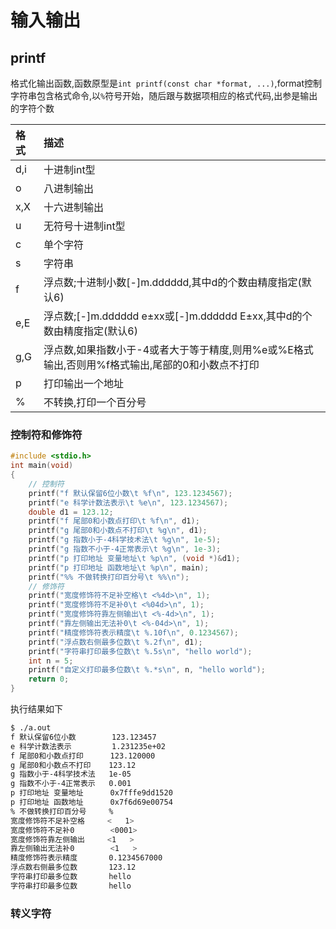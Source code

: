 # 输入输出

## printf

格式化输出函数,函数原型是`int printf(const char *format, ...)`,format控制字符串包含格式命令,以`%`符号开始，随后跟与数据项相应的格式代码,出参是输出的字符个数

| 格式 | 描述 |
| :--- | :--- |
| d,i | 十进制int型 |
| o | 八进制输出 |
| x,X | 十六进制输出 |
| u | 无符号十进制int型 |
| c | 单个字符 |
| s | 字符串 |
| f | 浮点数;十进制小数\[-\]m.dddddd,其中d的个数由精度指定\(默认6\) |
| e,E | 浮点数;\[-\]m.dddddd e±xx或\[-\]m.dddddd E±xx,其中d的个数由精度指定\(默认6\) |
| g,G | 浮点数,如果指数小于-4或者大于等于精度,则用%e或%E格式输出,否则用%f格式输出,尾部的0和小数点不打印 |
| p | 打印输出一个地址 |
| % | 不转换,打印一个百分号 |

### 控制符和修饰符

```cpp
#include <stdio.h>
int main(void)
{
    // 控制符
    printf("f 默认保留6位小数\t %f\n", 123.1234567);
    printf("e 科学计数法表示\t %e\n", 123.1234567);
    double d1 = 123.12;
    printf("f 尾部0和小数点打印\t %f\n", d1);
    printf("g 尾部0和小数点不打印\t %g\n", d1);
    printf("g 指数小于-4科学技术法\t %g\n", 1e-5);
    printf("g 指数不小于-4正常表示\t %g\n", 1e-3);
    printf("p 打印地址 变量地址\t %p\n", (void *)&d1);
    printf("p 打印地址 函数地址\t %p\n", main);
    printf("%% 不做转换打印百分号\t %%\n");
    // 修饰符
    printf("宽度修饰符不足补空格\t <%4d>\n", 1);
    printf("宽度修饰符不足补0\t <%04d>\n", 1);
    printf("宽度修饰符靠左侧输出\t <%-4d>\n", 1);
    printf("靠左侧输出无法补0\t <%-04d>\n", 1);
    printf("精度修饰符表示精度\t %.10f\n", 0.1234567);
    printf("浮点数右侧最多位数\t %.2f\n", d1);
    printf("字符串打印最多位数\t %.5s\n", "hello world");
    int n = 5;
    printf("自定义打印最多位数\t %.*s\n", n, "hello world");
    return 0;
}
```

执行结果如下

```bash
$ ./a.out
f 默认保留6位小数        123.123457
e 科学计数法表示         1.231235e+02
f 尾部0和小数点打印      123.120000
g 尾部0和小数点不打印    123.12
g 指数小于-4科学技术法   1e-05
g 指数不小于-4正常表示   0.001
p 打印地址 变量地址      0x7fffe9dd1520
p 打印地址 函数地址      0x7f6d69e00754
% 不做转换打印百分号     %
宽度修饰符不足补空格     <   1>
宽度修饰符不足补0        <0001>
宽度修饰符靠左侧输出     <1   >
靠左侧输出无法补0        <1   >
精度修饰符表示精度       0.1234567000
浮点数右侧最多位数       123.12
字符串打印最多位数       hello
字符串打印最多位数       hello
```

### 转义字符
